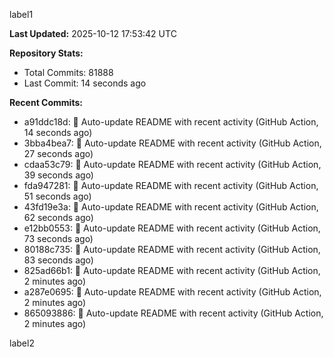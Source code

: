 
label1 
<!-- ACTIVITY_START -->
**Last Updated:** 2025-10-12 17:53:42 UTC

**Repository Stats:**
- Total Commits: 81888
- Last Commit: 14 seconds ago

**Recent Commits:**
- a91ddc18d: 🤖 Auto-update README with recent activity (GitHub Action, 14 seconds ago)
- 3bba4bea7: 🤖 Auto-update README with recent activity (GitHub Action, 27 seconds ago)
- cdaa53c79: 🤖 Auto-update README with recent activity (GitHub Action, 39 seconds ago)
- fda947281: 🤖 Auto-update README with recent activity (GitHub Action, 51 seconds ago)
- 43fd19e3a: 🤖 Auto-update README with recent activity (GitHub Action, 62 seconds ago)
- e12bb0553: 🤖 Auto-update README with recent activity (GitHub Action, 73 seconds ago)
- 80188c735: 🤖 Auto-update README with recent activity (GitHub Action, 83 seconds ago)
- 825ad66b1: 🤖 Auto-update README with recent activity (GitHub Action, 2 minutes ago)
- a287e0695: 🤖 Auto-update README with recent activity (GitHub Action, 2 minutes ago)
- 865093886: 🤖 Auto-update README with recent activity (GitHub Action, 2 minutes ago)
<!-- ACTIVITY_END -->

label2
